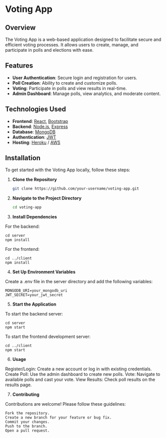 # Voting App

## Overview

The Voting App is a web-based application designed to facilitate secure and efficient voting processes. It allows users to create, manage, and participate in polls and elections with ease.

## Features

- **User Authentication**: Secure login and registration for users.
- **Poll Creation**: Ability to create and customize polls.
- **Voting**: Participate in polls and view results in real-time.
- **Admin Dashboard**: Manage polls, view analytics, and moderate content.

## Technologies Used

- **Frontend**: [React](https://reactjs.org/), [Bootstrap](https://getbootstrap.com/)
- **Backend**: [Node.js](https://nodejs.org/), [Express](https://expressjs.com/)
- **Database**: [MongoDB](https://www.mongodb.com/)
- **Authentication**: [JWT](https://jwt.io/)
- **Hosting**: [Heroku](https://www.heroku.com/) / [AWS](https://aws.amazon.com/)

## Installation

To get started with the Voting App locally, follow these steps:

1. **Clone the Repository**

   ```bash
   git clone https://github.com/your-username/voting-app.git

2. **Navigate to the Project Directory**

   ```bash
   cd voting-app
   

4. **Install Dependencies**

  For the backend:

    cd server
    npm install

  For the frontend:

    cd ../client
    npm install

4. **Set Up Environment Variables**

  Create a .env file in the server directory and add the following variables:

    MONGODB_URI=your_mongodb_uri
    JWT_SECRET=your_jwt_secret

5. **Start the Application**

  To start the backend server:

    cd server
    npm start

  To start the frontend development server:
    
    cd ../client
    npm start

6. **Usage**

  Register/Login: Create a new account or log in with existing credentials.
  Create Poll: Use the admin dashboard to create new polls.
  Vote: Navigate to available polls and cast your vote.
  View Results: Check poll results on the results page.

7. **Contributing**

  Contributions are welcome! Please follow these guidelines:

    Fork the repository.
    Create a new branch for your feature or bug fix.
    Commit your changes.
    Push to the branch.
    Open a pull request.
